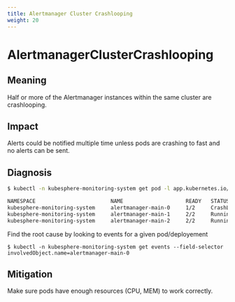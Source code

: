 ```yaml
---
title: Alertmanager Cluster Crashlooping
weight: 20
---
```


# AlertmanagerClusterCrashlooping

## Meaning

Half or more of the Alertmanager instances within the same cluster are crashlooping.

## Impact

Alerts could be notified multiple time unless pods are crashing to fast and no alerts can be sent.

## Diagnosis

```bash
$ kubectl -n kubesphere-monitoring-system get pod -l app.kubernetes.io/name=alertmanager

NAMESPACE                        NAME                    READY   STATUS              RESTARTS    AGE
kubesphere-monitoring-system     alertmanager-main-0     1/2     CrashLoopBackOff    37107       2d
kubesphere-monitoring-system     alertmanager-main-1     2/2     Running             0 43d
kubesphere-monitoring-system     alertmanager-main-2     2/2     Running             0 43d 
```

Find the root cause by looking to events for a given pod/deployement

```
$ kubectl -n kubesphere-monitoring-system get events --field-selector involvedObject.name=alertmanager-main-0
```

## Mitigation

Make sure pods have enough resources (CPU, MEM) to work correctly.

